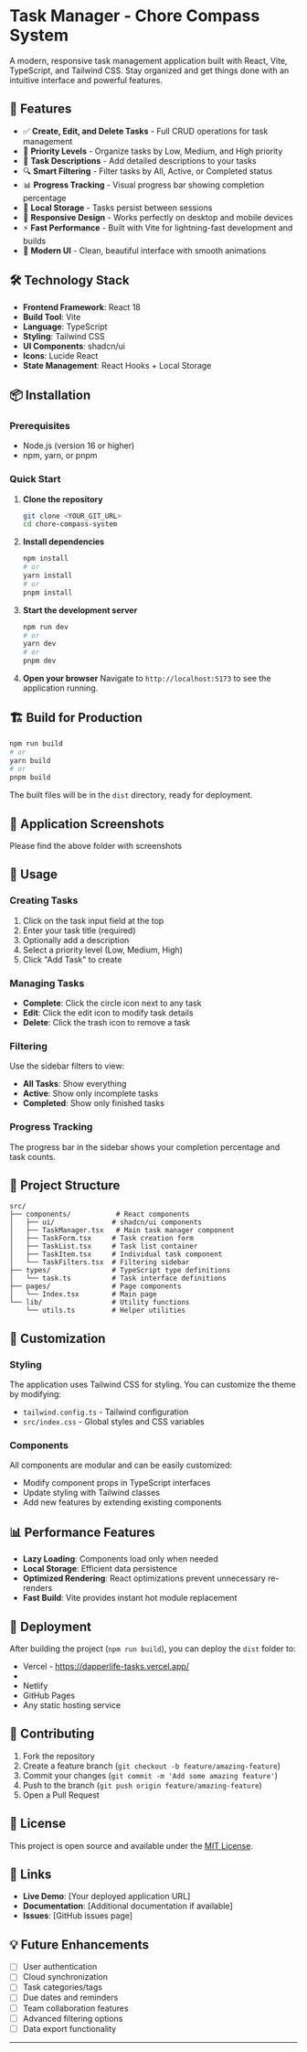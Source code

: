 
# Task Manager - Chore Compass System

A modern, responsive task management application built with React, Vite, TypeScript, and Tailwind CSS. Stay organized and get things done with an intuitive interface and powerful features.

## 🚀 Features

- ✅ **Create, Edit, and Delete Tasks** - Full CRUD operations for task management
- 🎯 **Priority Levels** - Organize tasks by Low, Medium, and High priority
- 📝 **Task Descriptions** - Add detailed descriptions to your tasks
- 🔍 **Smart Filtering** - Filter tasks by All, Active, or Completed status
- 📊 **Progress Tracking** - Visual progress bar showing completion percentage
- 💾 **Local Storage** - Tasks persist between sessions
- 📱 **Responsive Design** - Works perfectly on desktop and mobile devices
- ⚡ **Fast Performance** - Built with Vite for lightning-fast development and builds
- 🎨 **Modern UI** - Clean, beautiful interface with smooth animations

## 🛠️ Technology Stack

- **Frontend Framework**: React 18
- **Build Tool**: Vite
- **Language**: TypeScript
- **Styling**: Tailwind CSS
- **UI Components**: shadcn/ui
- **Icons**: Lucide React
- **State Management**: React Hooks + Local Storage

## 📦 Installation

### Prerequisites

- Node.js (version 16 or higher)
- npm, yarn, or pnpm

### Quick Start

1. **Clone the repository**
   ```bash
   git clone <YOUR_GIT_URL>
   cd chore-compass-system
   ```

2. **Install dependencies**
   ```bash
   npm install
   # or
   yarn install
   # or
   pnpm install
   ```

3. **Start the development server**
   ```bash
   npm run dev
   # or
   yarn dev
   # or
   pnpm dev
   ```

4. **Open your browser**
   Navigate to `http://localhost:5173` to see the application running.

## 🏗️ Build for Production

```bash
npm run build
# or
yarn build
# or
pnpm build
```

The built files will be in the `dist` directory, ready for deployment.

## 📱 Application Screenshots

Please find the above folder with screenshots

## 🎯 Usage

### Creating Tasks
1. Click on the task input field at the top
2. Enter your task title (required)
3. Optionally add a description
4. Select a priority level (Low, Medium, High)
5. Click "Add Task" to create

### Managing Tasks
- **Complete**: Click the circle icon next to any task
- **Edit**: Click the edit icon to modify task details
- **Delete**: Click the trash icon to remove a task

### Filtering
Use the sidebar filters to view:
- **All Tasks**: Show everything
- **Active**: Show only incomplete tasks
- **Completed**: Show only finished tasks

### Progress Tracking
The progress bar in the sidebar shows your completion percentage and task counts.

## 🔧 Project Structure

```
src/
├── components/           # React components
│   ├── ui/              # shadcn/ui components
│   ├── TaskManager.tsx   # Main task manager component
│   ├── TaskForm.tsx     # Task creation form
│   ├── TaskList.tsx     # Task list container
│   ├── TaskItem.tsx     # Individual task component
│   └── TaskFilters.tsx  # Filtering sidebar
├── types/               # TypeScript type definitions
│   └── task.ts          # Task interface definitions
├── pages/               # Page components
│   └── Index.tsx        # Main page
└── lib/                 # Utility functions
    └── utils.ts         # Helper utilities
```

## 🎨 Customization

### Styling
The application uses Tailwind CSS for styling. You can customize the theme by modifying:
- `tailwind.config.ts` - Tailwind configuration
- `src/index.css` - Global styles and CSS variables

### Components
All components are modular and can be easily customized:
- Modify component props in TypeScript interfaces
- Update styling with Tailwind classes
- Add new features by extending existing components

## 📊 Performance Features

- **Lazy Loading**: Components load only when needed
- **Local Storage**: Efficient data persistence
- **Optimized Rendering**: React optimizations prevent unnecessary re-renders
- **Fast Build**: Vite provides instant hot module replacement

## 🚀 Deployment

After building the project (`npm run build`), you can deploy the `dist` folder to:
- Vercel - https://dapperlife-tasks.vercel.app/
- 
- Netlify
- GitHub Pages
- Any static hosting service

## 🤝 Contributing

1. Fork the repository
2. Create a feature branch (`git checkout -b feature/amazing-feature`)
3. Commit your changes (`git commit -m 'Add some amazing feature'`)
4. Push to the branch (`git push origin feature/amazing-feature`)
5. Open a Pull Request

## 📝 License

This project is open source and available under the [MIT License](LICENSE).

## 🔗 Links

- **Live Demo**: [Your deployed application URL]
- **Documentation**: [Additional documentation if available]
- **Issues**: [GitHub issues page]

## 💡 Future Enhancements

- [ ] User authentication
- [ ] Cloud synchronization
- [ ] Task categories/tags
- [ ] Due dates and reminders
- [ ] Team collaboration features
- [ ] Advanced filtering options
- [ ] Data export functionality

---



